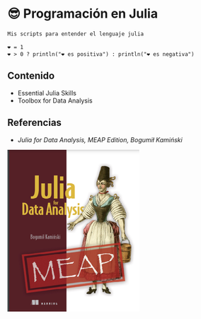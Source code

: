# 😎 Programación en Julia


`Mis scripts para entender el lenguaje julia`

```{julia}
❤️ = 1
❤️ > 0 ? println("❤️ es positiva") : println("❤️ es negativa")
```
## Contenido

- Essential Julia Skills
- Toolbox for Data Analysis

## Referencias 

- *Julia for Data Analysis, MEAP Edition, Bogumił Kamiński*

![book](img/book1.png)